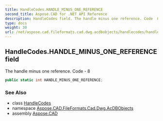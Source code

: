 ```yaml
---
title: HandleCodes.HANDLE_MINUS_ONE_REFERENCE
second_title: Aspose.CAD for .NET API Reference
description: HandleCodes field. The handle minus one reference. Code  8
type: docs
weight: 30
url: /net/aspose.cad.fileformats.cad.dwg.acdbobjects/handlecodes/handle_minus_one_reference/
---
```

## HandleCodes.HANDLE_MINUS_ONE_REFERENCE field

The handle minus one reference. Code - 8

```csharp
public static int HANDLE_MINUS_ONE_REFERENCE;
```

### See Also

* class [HandleCodes](../)
* namespace [Aspose.CAD.FileFormats.Cad.Dwg.AcDBObjects](../../../aspose.cad.fileformats.cad.dwg.acdbobjects/)
* assembly [Aspose.CAD](../../../)


